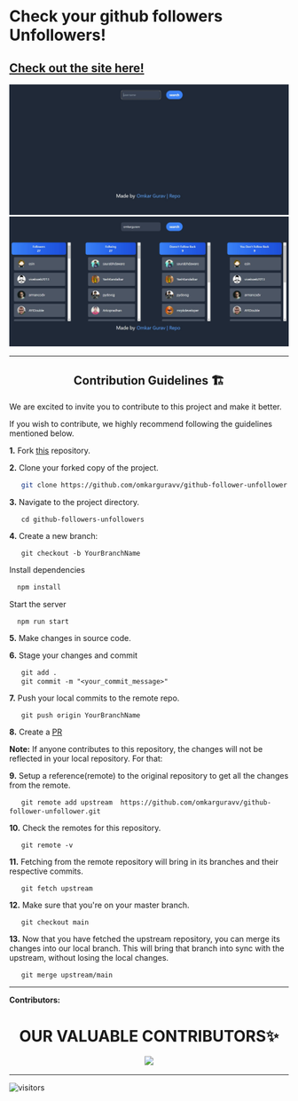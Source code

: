 # Check your github followers Unfollowers!


[Check out the site here!](https://github-followers-unfollowers.netlify.app/)
---

  <img src="./img/project.jpg" alt="">
  <img src="./img/followers.jpg" alt="">

---
<h2 align="center"> Contribution Guidelines 🏗 </h2>

We are excited to invite you to contribute to this project and make it better.

If you wish to contribute, we highly recommend following the guidelines mentioned below. 

**1.**  Fork [this](https://github.com/omkarguravv/github-follower-unfollower) repository.

**2.**  Clone your forked copy of the project.

```bash
   git clone https://github.com/omkarguravv/github-follower-unfollower.git
```

**3.** Navigate to the project directory.
```
   cd github-followers-unfollowers
```

**4.** Create a new branch:
```
   git checkout -b YourBranchName
```

Install dependencies

```bash
  npm install
```

Start the server

```bash
  npm run start
```

**5.** Make changes in source code.



**6.** Stage your changes and commit

```
   git add .
   git commit -m "<your_commit_message>"
```

**7.** Push your local commits to the remote repo.

```
   git push origin YourBranchName
```

**8.** Create a [PR](https://help.github.com/en/github/collaborating-with-issues-and-pull-requests/creating-a-pull-request)

**Note:** If anyone contributes to this repository, the changes will not be reflected in your local repository. For that:

**9.** Setup a reference(remote) to the original repository to get all the changes from the remote.
```
   git remote add upstream  https://github.com/omkarguravv/github-follower-unfollower.git
```

**10.** Check the remotes for this repository.
```
   git remote -v
```

**11.** Fetching from the remote repository will bring in its branches and their respective commits.
```
   git fetch upstream
```

**12.** Make sure that you're on your master branch.
```
   git checkout main
```

**13.** Now that you have fetched the upstream repository, you can merge its changes into our local branch. This will bring that branch into sync with the upstream, without losing the local changes.
```
   git merge upstream/main
```

---

**Contributors:**
<!-- <a href="https://github.com/omkarguravv/github-follower-unfollower">


  <img src="https://contrib.rocks/image?repo=omkarguravv/github-follower-unfollower" />
</a> -->


<h1 align=center> OUR VALUABLE CONTRIBUTORS✨ </h1>
<p align="center">
  
	
<a href="https://github.com/omkarguravv/github-follower-unfollower">
  <img src="https://contrib.rocks/image?repo=omkarguravv/github-follower-unfollower" />
</a>
</p>

---


 ![visitors](https://visitor-badge.glitch.me/badge?page_id=omkarguravv.id&left_color=green&right_color=red)


